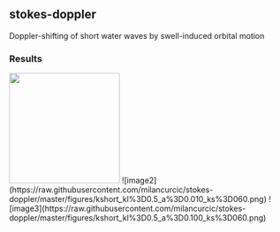 ## stokes-doppler

Doppler-shifting of short water waves by swell-induced orbital motion

### Results

<img src="https://raw.githubusercontent.com/milancurcic/stokes-doppler/master/figures/kshort_kl%3D0.5_a%3D0.010_ks%3D060.png" width="200">
![image2](https://raw.githubusercontent.com/milancurcic/stokes-doppler/master/figures/kshort_kl%3D0.5_a%3D0.010_ks%3D060.png)
![image3](https://raw.githubusercontent.com/milancurcic/stokes-doppler/master/figures/kshort_kl%3D0.5_a%3D0.100_ks%3D060.png)
